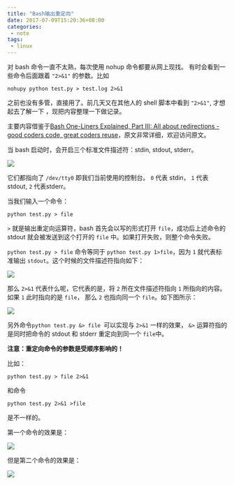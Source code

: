 ```yaml
---
title: "Bash输出重定向"
date: 2017-07-09T15:20:36+08:00
categories: 
 - note
tags: 
 - linux
---
```


对 bash 命令一直不太熟，每次使用 nohup 命令都要从网上现找。
有时会看到一些命令后面跟着 `"2>&1"` 的参数。比如

	nohupy python test.py > test.log 2>&1

之前也没有多管，直接用了。前几天又在其他人的 shell 脚本中看到 `"2>&1"`, 才想起去了解一下 ，现把内容整理一下做记录。

主要内容借鉴于[Bash One-Liners Explained, Part III: All about redirections - good coders code, great coders reuse](http://www.catonmat.net/blog/bash-one-liners-explained-part-three/)，原文非常详细，欢迎访问原文。

当 bash 启动时，会开启三个标准文件描述符：stdin, stdout, stderr。

![](/hugoblog/images/r-1.png)

它们都指向了 `/dev/tty0` 即我们当前使用的控制台。 `0` 代表 stdin， `1` 代表 stdout, `2` 代表stderr。

当我们输入一个命令：

	python test.py > file

`>` 就是输出重定向运算符，bash 首先会以写的形式打开 `file`，成功后上述命令的 stdout 就会被发送到这个打开的 `file` 中。如果打开失败，则整个命令失败。

`python test.py > file` 命令等同于 `python test.py 1>file`，因为 `1` 就代表标准输出 `stdout`。这个时候的文件描述符指向如下：

![](/hugoblog/images/r-2.png)


那么 `2>&1` 代表什么呢，它代表的是，将 `2` 所在文件描述符指向 `1` 所指向的内容。 如果 `1` 此时指向的是 `file`， 那么 `2` 也指向同一个 `file`。如下图所示：

![](/hugoblog/images/r-3.png)

另外命令`python test.py &> file `可以实现与 `2>&1` 一样的效果， `&>` 运算符指的是同时把命令的 stdout 和 stderr 重定向到同一个 `file`中。

**注意：重定向命令的参数是受顺序影响的！**

比如： 

	python test.py > file 2>&1

和命令

	python test.py 2>&1 >file

是不一样的。

第一个命令的效果是：

![](/hugoblog/images/r-3.png)

但是第二个命令的效果是：

![](/hugoblog/images/r-4.png)

